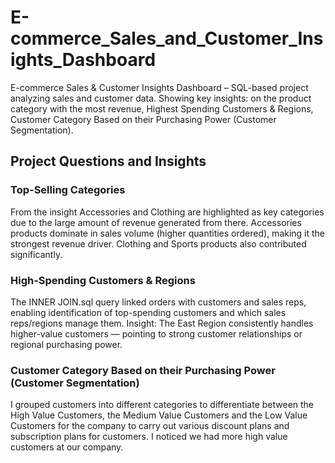 # E-commerce_Sales_and_Customer_Insights_Dashboard
E-commerce Sales &amp; Customer Insights Dashboard – SQL-based project analyzing sales and customer data. Showing key insights: on the product category with the most revenue, Highest Spending Customers &amp; Regions, Customer Category Based on their Purchasing Power (Customer Segmentation).

## Project Questions and Insights

### Top-Selling Categories

From the insight Accessories  and Clothing are highlighted as key categories due to the large amount of revenue generated from there.
Accessories products dominate in sales volume (higher quantities ordered), making it the strongest revenue driver.
Clothing and Sports products also contributed significantly.

### High-Spending Customers & Regions

The  INNER JOIN.sql query linked orders with customers and sales reps, enabling identification of top-spending customers and which sales reps/regions manage them.
Insight: The East Region consistently handles higher-value customers — pointing to strong customer relationships or regional purchasing power.

### Customer Category Based on their Purchasing Power (Customer Segmentation)
 
 I grouped customers into different categories to differentiate between the High Value Customers, the Medium Value  Customers and the Low Value Customers for the company to carry out various discount plans and subscription plans  for customers. I noticed we had more high value customers at our company.
